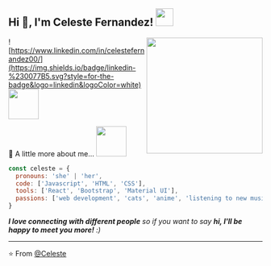 
<h2> Hi 👋, I'm Celeste Fernandez! <img src="https://media.giphy.com/media/wtdVYmaRWJ1PyPcc8e/giphy.gif" width="35"></h2>
<img align='right' src="https://media.giphy.com/media/t5RMni2zWxBblot9mP/giphy.gif" width="230">

![https://www.linkedin.com/in/celestefernandez00/](https://img.shields.io/badge/linkedin-%230077B5.svg?style=for-the-badge&logo=linkedin&logoColor=white) 
<img src='https://media.giphy.com/media/Kd5t8Q0aUDui9yaf9n/giphy.gif' width='60'>

:cherry_blossom: A little more about me...  <img src="https://media.giphy.com/media/NMBl7NxAlPDrOgq6aQ/giphy.gif" width="60">

```javascript
const celeste = {
  pronouns: 'she' | 'her',
  code: ['Javascript', 'HTML', 'CSS'],
  tools: ['React', 'Bootstrap', 'Material UI'],
  passions: ['web development', 'cats', 'anime', 'listening to new music']
}
```

<em><b>I love connecting with different people</b> so if you want to say <b>hi, I'll be happy to meet you more!</b> :)</em>

---

⭐️ From [@Celeste](https://github.com/celestef00)
